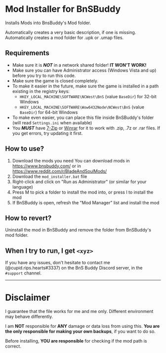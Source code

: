 # Mod Installer for BnSBuddy
Installs Mods into BnsBuddy's Mod folder.

Automatically creates a very basic description, if one is missing.
Automatically creates a mod folder for .upk or .umap files.

## Requirements
- Make sure it is ***NOT*** in a network shared folder! **IT WON'T WORK!**
- Make sure you can have Administrator access (Windows Vista and up) before you try to run this code.
- Make sure the game is closed completely.
- To make it easier in the future, make sure the game is installed in a path existing in the registry keys:
    - `HKEY_LOCAL_MACHINE\SOFTWARE\NCWest\BnS` (value `BaseDir`) for 32-bit Windows
    - `HKEY_LOCAL_MACHINE\SOFTWARE\Wow6432Node\NCWest\BnS` (value `BaseDir`) for 64-bit Windows
- To make even easier, you can place this file inside BnSBuddy's folder (will read `Settings.ini` when available)
- You ***MUST*** have [7-Zip](https://www.7-zip.org/) or [Winrar](https://www.win-rar.com/) for it to work with .zip, .7z or .rar files. If you get errors, try updating it first.


## How to use?
1. Download the mods you need
    You can download mods in https://www.bnsbuddy.com/ or in https://www.reddit.com/r/BladeAndSoulMods/
2. Download the `mod_installer.bat` file
3. Right-click and click on "Run as Administrator" (or similar for your language)
4. Press M to pick a folder to install the mod into, or press I to install the mod
5. If BnSBuddy is open, refresh the "Mod Manager" list and install the mod

## How to revert?
Uninstall the mod in BnSBuddy and remove the folder from BnSBuddy's mod folder.

## When I try to run, I get `<xyz>`
If you have any issues, don't hesitate to contact me (@cupid.rips.hearts#3337) on the BnS Buddy Discord server, in the `#support` channel.

<hr>

# Disclaimer
I guarantee that the file works for me and me only. Different environment may behave differently.

I am **NOT** responsible for **ANY** damage or data loss from using this. **You are the only responsible for making your own backups**, if you want to do so.

Before installing, **YOU are responsible** for checking if the mod path is correct.

